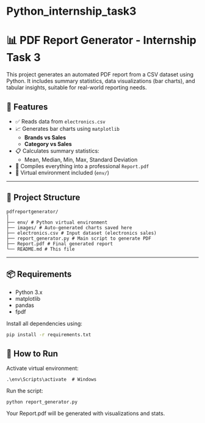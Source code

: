 # Python_internship_task3
# 📊 PDF Report Generator - Internship Task 3

This project generates an automated PDF report from a CSV dataset using Python. It includes summary statistics, data visualizations (bar charts), and tabular insights, suitable for real-world reporting needs.

## 🔧 Features

- ✅ Reads data from `electronics.csv`
- 📈 Generates bar charts using `matplotlib`
  - **Brands vs Sales**
  - **Category vs Sales**
- 📋 Calculates summary statistics:
  - Mean, Median, Min, Max, Standard Deviation
- 🧾 Compiles everything into a professional `Report.pdf`
- 🐍 Virtual environment included (`env/`)

---

## 📁 Project Structure

```
pdfreportgenerator/
│
├── env/ # Python virtual environment
├── images/ # Auto-generated charts saved here
├── electronics.csv # Input dataset (electronics sales)
├── report_generator.py # Main script to generate PDF
├── Report.pdf # Final generated report
└── README.md # This file
```


---

## 📦 Requirements

- Python 3.x
- matplotlib
- pandas
- fpdf

Install all dependencies using:

```bash
pip install -r requirements.txt
```

## 🚀 How to Run
Activate virtual environment:
```
.\env\Scripts\activate  # Windows
```
Run the script:
```
python report_generator.py
```
Your Report.pdf will be generated with visualizations and stats.



